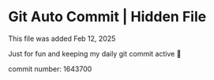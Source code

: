 # Git Auto Commit | Hidden File

This file was added Feb 12, 2025

Just for fun and keeping my daily git commit active 🤪

commit number: 1643700
